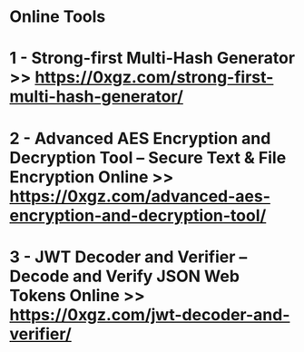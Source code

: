 # Online Tools

# 1 - Strong-first Multi-Hash Generator >> https://0xgz.com/strong-first-multi-hash-generator/

# 2 - Advanced AES Encryption and Decryption Tool – Secure Text & File Encryption Online >> https://0xgz.com/advanced-aes-encryption-and-decryption-tool/

# 3 - JWT Decoder and Verifier – Decode and Verify JSON Web Tokens Online >> https://0xgz.com/jwt-decoder-and-verifier/
